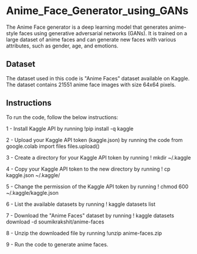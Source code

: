 # Anime_Face_Generator_using_GANs
The Anime Face generator is a deep learning model that generates anime-style faces using generative adversarial networks (GANs). It is trained on a large dataset of anime faces and can generate new faces with various attributes, such as gender, age, and emotions.


## Dataset
The dataset used in this code is "Anime Faces" dataset available on Kaggle. The dataset contains 21551 anime face images with size 64x64 pixels.

## Instructions
To run the code, follow the below instructions:

1 - Install Kaggle API by running !pip install -q kaggle

2 - Upload your Kaggle API token (kaggle.json) by running the code from google.colab import files files.upload()

3 - Create a directory for your Kaggle API token by running ! mkdir ~/.kaggle

4 - Copy your Kaggle API token to the new directory by running ! cp kaggle.json ~/.kaggle/

5 - Change the permission of the Kaggle API token by running ! chmod 600 ~/.kaggle/kaggle.json

6 - List the available datasets by running ! kaggle datasets list

7 - Download the "Anime Faces" dataset by running ! kaggle datasets download -d soumikrakshit/anime-faces

8 - Unzip the downloaded file by running !unzip anime-faces.zip

9 - Run the code to generate anime faces.
